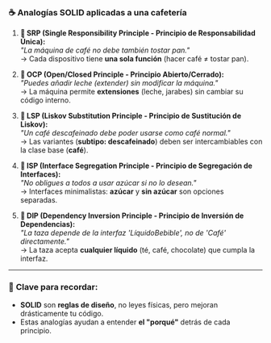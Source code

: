 ### ☕ **Analogías SOLID aplicadas a una cafetería**  

1. **📌 SRP (Single Responsibility Principle - Principio de Responsabilidad Única):**  
   *"La máquina de café no debe también tostar pan."*  
   → Cada dispositivo tiene **una sola función** (hacer café ≠ tostar pan).  

2. **📌 OCP (Open/Closed Principle - Principio Abierto/Cerrado):**  
   *"Puedes añadir leche (extender) sin modificar la máquina."*  
   → La máquina permite **extensiones** (leche, jarabes) sin cambiar su código interno.  

3. **📌 LSP (Liskov Substitution Principle - Principio de Sustitución de Liskov):**  
   *"Un café descafeinado debe poder usarse como café normal."*  
   → Las variantes (**subtipo: descafeinado**) deben ser intercambiables con la clase base (**café**).  

4. **📌 ISP (Interface Segregation Principle - Principio de Segregación de Interfaces):**  
   *"No obligues a todos a usar azúcar si no lo desean."*  
   → Interfaces minimalistas: **azúcar** y **sin azúcar** son opciones separadas.  

5. **📌 DIP (Dependency Inversion Principle - Principio de Inversión de Dependencias):**  
   *"La taza depende de la interfaz 'LíquidoBebible', no de 'Café' directamente."*  
   → La taza acepta **cualquier líquido** (té, café, chocolate) que cumpla la interfaz.  
---
### 🎯 **Clave para recordar:**  
- **SOLID** son **reglas de diseño**, no leyes físicas, pero mejoran drásticamente tu código.  
- Estas analogías ayudan a entender **el "porqué"** detrás de cada principio.  